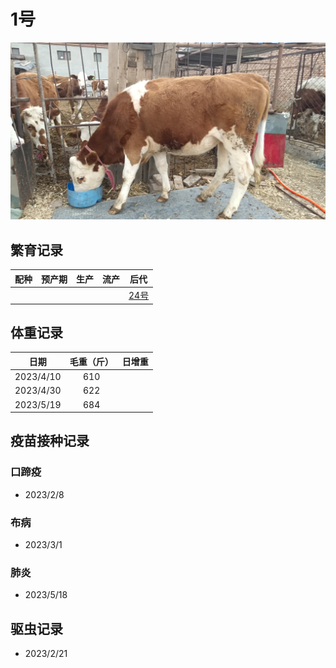 # 1号

![1号](/images/simmental/third/1.jpg)

## 繁育记录

|配种|预产期|生产|流产|后代|
|:------:|:------:|:------:  |:------:|:--------------------:|
|        |        |          |        |[24号](../third/24.md)|

## 体重记录

| 日期           |    毛重（斤）  |日增重|
| ------------- | :-----------: | :-----------: |
| 2023/4/10     |      610      ||
| 2023/4/30     |      622      ||
| 2023/5/19     |      684      ||

## 疫苗接种记录

### 口蹄疫

- 2023/2/8

### 布病

- 2023/3/1

### 肺炎

- 2023/5/18

## 驱虫记录

- 2023/2/21
